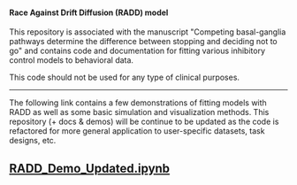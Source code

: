 #### Race Against Drift Diffusion (RADD) model

This repository is associated with the manuscript "Competing basal-ganglia pathways determine the difference between stopping and deciding not to go" and contains code and documentation for fitting various inhibitory control models to behavioral data.

This code should not be used for any type of clinical purposes.


---
The following link contains a few demonstrations of fitting models with RADD as well as some basic simulation and visualization methods. This repository (+ docs & demos) will be continue to be updated as the code is refactored for more general application to user-specific datasets, task designs, etc.

[**RADD_Demo_Updated.ipynb**](http://nbviewer.ipython.org/github/CoAxLab/radd/blob/master/demo/RADD_Demo_Updated.ipynb)
---
